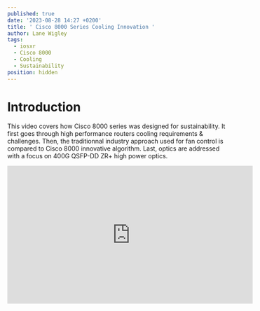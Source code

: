 ```yaml
---
published: true
date: '2023-08-28 14:27 +0200'
title: ' Cisco 8000 Series Cooling Innovation '
author: Lane Wigley
tags:
  - iosxr
  - Cisco 8000
  - Cooling
  - Sustainability
position: hidden
---
```

# Introduction

This video covers how Cisco 8000 series was designed for sustainability. It first goes through high performance routers cooling requirements & challenges. Then, the traditionnal industry approach used for fan control is compared to Cisco 8000 innovative algorithm. Last, optics are addressed with a focus on 400G QSFP-DD ZR+ high power optics.

<iframe width="560" height="315" src="https://www.youtube.com/embed/PAeikVjNSN8?si=lJxr_KNlVV2dx2mM" title="YouTube video player" frameborder="0" allow="accelerometer; autoplay; clipboard-write; encrypted-media; gyroscope; picture-in-picture; web-share" allowfullscreen></iframe>
